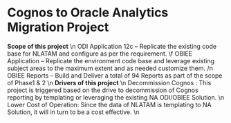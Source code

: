 # Cognos to Oracle Analytics Migration Project 
**Scope of this project** \n
ODI Application 12c – Replicate the existing code base for NLATAM and configure as per the requirement. \f
OBIEE Application – Replicate the environment code base and leverage existing subject areas to the maximum extent and as needed customize them. /n
OBIEE Reports – Build and Deliver a total of 94 Reports as part of the scope of Phase1 & 2 \n
**Drivers of this project** \n
Decommission Cognos : This project is triggered based on the drive to decommission of Cognos reporting by templating or leveraging the existing NA ODI/OBIEE Solution.  \n
Lower Cost of Operation: Since the data of NLATAM is templating to NA Solution, it will in turn to be a cost effective. \n



